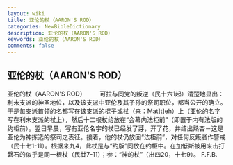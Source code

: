 ```yaml
---
layout: wiki
title: 亚伦的杖（AARON'S ROD）
categories: NewBibleDictionary
description: 亚伦的杖（AARON'S ROD）
keywords: 亚伦的杖（AARON'S ROD）
comments: false
---
```


## 亚伦的杖（AARON'S ROD）



亚伦的杖（AARON'S ROD）
　　可拉与同党的叛逆（民十六1起）清楚地显出：利未支派的神圣地位，以及该支派中亚伦及其子孙的祭司职位，都当公开的确立。于是每支派首领的名都写在该支派的棍子或杖（来：Mat]t]eh）上（亚伦的名字写在利未支派的杖上），然后十二根杖给放在“会幕内法柜前”（即置于内有法版的约柜前）。翌日早晨，写有亚伦名字的杖已经发了芽，开了花，并结出熟杏－这是亚伦为神拣选的祭司之表征。接着，他的杖仍放回“法柜前”，对任何反叛者作警戒（民十七1-11）。根据来九4，此杖是与“约版”同放在约柜中。在加低斯被用来击打磐石的似乎是同一根杖（民廿7-11）；参：“神的杖”（出四20，十七9）。
F.F.B.




